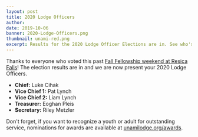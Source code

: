 ```yaml
---
layout: post
title: 2020 Lodge Officers
author:
date: 2019-10-06
banner: 2020-Lodge-Officers.png
thumbnail: unami-red.png
excerpt: Results for the 2020 Lodge Officer Elections are in. See who's planning the next lodge year!
---
```


Thanks to everyone who voted this past [Fall Fellowship weekend at Resica Falls](2019-Fall-Fellowship-Wrapup)! The election results are in and we are now present your 2020 Lodge Officers.

- **Chief:** Luke Cihak
- **Vice Chief 1:** Pat Lynch
- **Vice Chief 2:** Liam Lynch
- **Treasurer:** Eoghan Pleis
- **Secretary:** Riley Metzler

Don't forget, if you want to recognize a youth or adult for outstanding service, nominations for awards are available at [unamilodge.org/awards](/awards).
